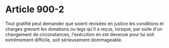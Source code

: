 # Article 900-2

Tout gratifié peut demander que soient révisées en justice les conditions et charges grevant les donations ou legs qu'il a reçus, lorsque, par suite d'un changement de circonstances, l'exécution en est devenue pour lui soit extrêmement difficile, soit sérieusement dommageable.
